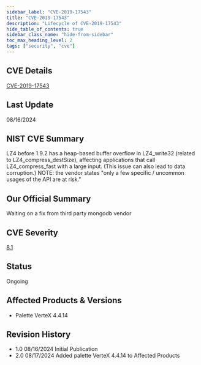 ```yaml
---
sidebar_label: "CVE-2019-17543"
title: "CVE-2019-17543"
description: "Lifecycle of CVE-2019-17543"
hide_table_of_contents: true
sidebar_class_name: "hide-from-sidebar"
toc_max_heading_level: 2
tags: ["security", "cve"]
---
```


## CVE Details

[CVE-2019-17543](https://nvd.nist.gov/vuln/detail/CVE-2019-17543)

## Last Update

08/16/2024

## NIST CVE Summary

LZ4 before 1.9.2 has a heap-based buffer overflow in LZ4_write32 (related to LZ4_compress_destSize), affecting
applications that call LZ4_compress_fast with a large input. (This issue can also lead to data corruption.) NOTE: the
vendor states "only a few specific / uncommon usages of the API are at risk."

## Our Official Summary

Waiting on a fix from third party mongodb vendor

## CVE Severity

[8.1](https://nvd.nist.gov/vuln/detail/CVE-2019-17543)

## Status

Ongoing

## Affected Products & Versions

- Palette VerteX 4.4.14

## Revision History

- 1.0 08/16/2024 Initial Publication
- 2.0 08/17/2024 Added palette VerteX 4.4.14 to Affected Products
